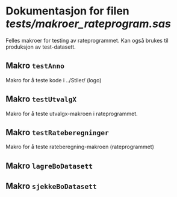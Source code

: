 
# Dokumentasjon for filen *tests/makroer_rateprogram.sas*

Felles makroer for testing av rateprogrammet. Kan også brukes til produksjon av test-datasett.

## Makro `testAnno`

Makro for å teste kode i ../Stiler/ (logo)

## Makro `testUtvalgX`

Makro for å teste utvalgx-makroen i rateprogrammet.

## Makro `testRateberegninger`

Makro for å teste rateberegning-makroen (rateprogrammet)

## Makro `lagreBoDatasett`


## Makro `sjekkeBoDatasett`

